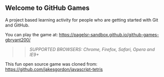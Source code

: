 ## Welcome to GitHub Games

A project based learning activity for people who are getting started with Git and GitHub.

You can play the game at: https://pagelsr-sandbox.github.io/github-games-gbryant200/

>> _*SUPPORTED BROWSERS*: Chrome, Firefox, Safari, Opera and IE9+_

This fun open source game was cloned from: https://github.com/jakesgordon/javascript-tetris
